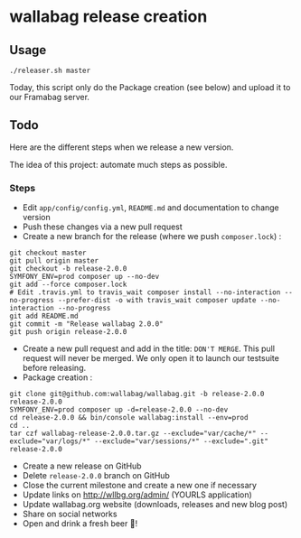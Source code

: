 # wallabag release creation

## Usage

```
./releaser.sh master
```

Today, this script only do the Package creation (see below) and upload it to our Framabag server.

## Todo

Here are the different steps when we release a new version. 

The idea of this project: automate much steps as possible.

### Steps

* Edit `app/config/config.yml`, `README.md` and documentation to change version
* Push these changes via a new pull request
* Create a new branch for the release (where we push `composer.lock`) :

```
git checkout master
git pull origin master
git checkout -b release-2.0.0
SYMFONY_ENV=prod composer up --no-dev
git add --force composer.lock
# Edit .travis.yml to travis_wait composer install --no-interaction --no-progress --prefer-dist -o with travis_wait composer update --no-interaction --no-progress
git add README.md
git commit -m "Release wallabag 2.0.0"
git push origin release-2.0.0
```

* Create a new pull request and add in the title: `DON'T MERGE`. This pull request will never be merged. We only open it to launch our testsuite before releasing.
* Package creation : 

```
git clone git@github.com:wallabag/wallabag.git -b release-2.0.0 release-2.0.0
SYMFONY_ENV=prod composer up -d=release-2.0.0 --no-dev
cd release-2.0.0 && bin/console wallabag:install --env=prod
cd .. 
tar czf wallabag-release-2.0.0.tar.gz --exclude="var/cache/*" --exclude="var/logs/*" --exclude="var/sessions/*" --exclude=".git" release-2.0.0
```

* Create a new release on GitHub
* Delete `release-2.0.0` branch on GitHub
* Close the current milestone and create a new one if necessary
* Update links on http://wllbg.org/admin/ (YOURLS application)
* Update wallabag.org website (downloads, releases and new blog post)
* Share on social networks
* Open and drink a fresh beer :beers:!
